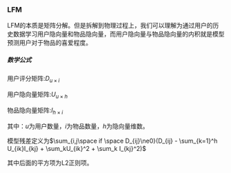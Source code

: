 ### LFM

LFM的本质是矩阵分解。但是拆解到物理过程上，我们可以理解为通过用户的历史数据学习用户隐向量和物品隐向量，而用户隐向量与物品隐向量的内积就是模型预测用户对于物品的喜爱程度。

##### 数学公式

用户评分矩阵:$D_{u×i}$

用户隐向量矩阵:$U_{u×h}$

物品隐向量矩阵:$I_{h×i}$

其中：$u$为用户数量，$i$为物品数量，$h$为隐向量维数。

模型残差定义为$\sum_{i,j\space if \space D_{ij}\ne0}(D_{ij} - \sum_{k=1}^h U_{ik}I_{kj} + \sum_kU_{ik}^2 + \sum_k I_{kj}^2)$

其中后面的平方项为L2正则项。